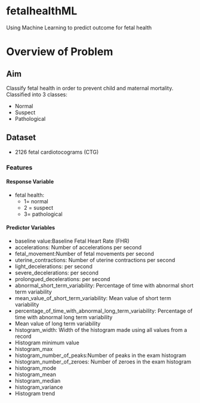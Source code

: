 # fetalhealthML
Using Machine Learning to predict outcome for fetal health
# Overview of Problem 

## Aim
Classify fetal health in order to prevent child and maternal mortality. Classified into 3 classes:

- Normal
- Suspect
- Pathological

## Dataset
- 2126 fetal cardiotocograms (CTG) 

### Features

#### Response Variable
- fetal health: 
    - 1= normal
    - 2 = suspect
    - 3= pathological

#### Predictor Variables
- baseline value:Baseline Fetal Heart Rate (FHR)
- accelerations: Number of accelerations per second
- fetal_movement:Number of fetal movements per second
- uterine_contractions: Number of uterine contractions per second
- light_decelerations: per second
- severe_decelerations: per second
- prolongued_decelerations: per second
- abnormal_short_term_variability: Percentage of time with abnormal short term variability 
- mean_value_of_short_term_variability: Mean value of short term variability
- percentage_of_time_with_abnormal_long_term_variability: Percentage of time with abnormal long term variability
- Mean value of long term variability
- histogram_width: Width of the histogram made using all values from a record
- Histogram minimum value
- histogram_max
- histogram_number_of_peaks:Number of peaks in the exam histogram
- histogram_number_of_zeroes: Number of zeroes in the exam histogram
- histogram_mode
- histogram_mean
- histogram_median
- histogram_variance
- Histogram trend
